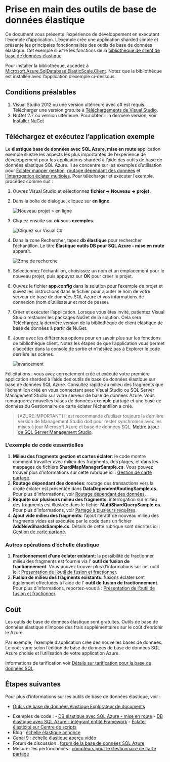 <properties 
    pageTitle="Prise en main des outils de base de données élastique" 
    description="Principes fondamentaux de fonctionnalité d’outils de base de données élastique de base de données SQL Azure, y compris facile pour exécuter l’exemple d’application." 
    services="sql-database" 
    documentationCenter="" 
    manager="jhubbard" 
    authors="ddove" 
    editor="CarlRabeler"/>

<tags 
    ms.service="sql-database" 
    ms.workload="sql-database" 
    ms.tgt_pltfrm="na" 
    ms.devlang="na" 
    ms.topic="article" 
    ms.date="05/27/2016" 
    ms.author="ddove"/>

# <a name="get-started-with-elastic-database-tools"></a>Prise en main des outils de base de données élastique

Ce document vous présente l’expérience de développement en exécutant l’exemple d’application. L’exemple crée une application sharded simple et présente les principales fonctionnalités des outils de base de données élastique. Cet exemple illustre les fonctions de la [bibliothèque de client de base de données élastique](sql-database-elastic-database-client-library.md)

Pour installer la bibliothèque, accédez à [Microsoft.Azure.SqlDatabase.ElasticScale.Client](https://www.nuget.org/packages/Microsoft.Azure.SqlDatabase.ElasticScale.Client/). Notez que la bibliothèque est installée avec l’application d’exemple ci-dessous.

## <a name="prerequisites"></a>Conditions préalables

1. Visual Studio 2012 ou une version ultérieure avec c# est requis. Télécharger une version gratuite à [Téléchargements de Visual Studio](http://www.visualstudio.com/downloads/download-visual-studio-vs.aspx).
2. NuGet 2.7 ou version ultérieure. Pour obtenir la dernière version, voir [Installer NuGet](http://docs.nuget.org/docs/start-here/installing-nuget)

## <a name="download-and-run-the-sample-app"></a>Téléchargez et exécutez l’application exemple

Le **élastique base de données avec SQL Azure, mise en route** application exemple illustre les aspects les plus importantes de l’expérience de développement pour les applications sharded à l’aide des outils de base de données élastique SQL Azure. Il se concentre sur les exemples d’utilisation pour [Éclater mapper gestion](sql-database-elastic-scale-shard-map-management.md), [routage dépendant des données](sql-database-elastic-scale-data-dependent-routing.md) et [l’interrogation éclater multiples](sql-database-elastic-scale-multishard-querying.md). Pour télécharger et exécuter l’exemple, procédez comme suit : 

1. Ouvrez Visual Studio et sélectionnez **fichier -> Nouveau -> projet**.
2. Dans la boîte de dialogue, cliquez sur **en ligne**.

    ![Nouveau projet > en ligne][2]
3. Cliquez ensuite sur **c#** sous **exemples**.

    ![Cliquez sur Visual C#][3]
4. Dans la zone Rechercher, tapez **db élastique** pour rechercher l’échantillon. Le titre **Élastique outils DB pour SQL Azure - mise en route** apparaît.

    ![Zone de recherche][1]
 
5. Sélectionnez l’échantillon, choisissez un nom et un emplacement pour le nouveau projet, puis appuyez sur **OK** pour créer le projet.
6. Ouvrez le fichier **app.config** dans la solution pour l’exemple de projet et suivez les instructions dans le fichier pour ajouter le nom de votre serveur de base de données SQL Azure et vos informations de connexion (nom d’utilisateur et mot de passe).
7. Créer et exécuter l’application. Lorsque vous êtes invité, patientez Visual Studio restaurer les packages NuGet de la solution. Cela sera Téléchargez la dernière version de la bibliothèque de client élastique de base de données à partir de NuGet.
8. Jouer avec les différentes options pour en savoir plus sur les fonctions de bibliothèque client. Notez les étapes de que l’application vous permet d’accéder dans la console de sortie et n’hésitez pas à Explorer le code derrière les scènes.

    ![avancement][4]

Félicitations : vous avez correctement créé et exécuté votre première application sharded à l’aide des outils de base de données élastique sur base de données SQL Azure. Consultez rapide au milieu des fragments que l’échantillon créé en vous connectant avec Visual Studio ou SQL Server Management Studio sur votre serveur de base de données Azure. Vous remarquerez nouvelles bases de données exemple partagé et une base de données du Gestionnaire de carte éclater l’échantillon a créé.

> [AZURE.IMPORTANT] Il est recommandé d’utiliser toujours la dernière version de Management Studio doit pour rester synchronisé avec les mises à jour Microsoft Azure et base de données SQL. [Mettre à jour de SQL Server Management Studio](https://msdn.microsoft.com/library/mt238290.aspx).


### <a name="key-pieces-of-the-code-sample"></a>L’exemple de code essentielles

1. **Milieu des fragments gestion et cartes éclater**: le code montre comment travailler avec milieu des fragments, des plages, et dans les mappages de fichiers **ShardMapManagerSample.cs**. Vous pouvez trouver plus d’informations sur cette rubrique ici : [Gestion de carte partagé](http://go.microsoft.com/?linkid=9862595).  
2. **Routage dépendant des données**: routage des transactions vers la droite éclater est présentée dans **DataDependentRoutingSample.cs**. Pour plus d’informations, voir [Routage dépendant des données](http://go.microsoft.com/?linkid=9862596). 
3. **Requête sur plusieurs milieu des fragments**: interrogation sur milieu des fragments est illustrée dans le fichier **MultiShardQuerySample.cs**. Pour plus d’informations, voir [Partagé à plusieurs requêtes](http://go.microsoft.com/?linkid=9862597).
4. **Ajout vide milieu des fragments**: l’ajout itératif de nouveau milieu des fragments vides est exécutée par le code dans un fichier **AddNewShardsSample.cs**. Détails de cette rubrique sont décrites ici : [Gestion de carte partagé](http://go.microsoft.com/?linkid=9862595).

### <a name="other-elastic-scale-operations"></a>Autres opérations d’échelle élastique

1. **Fractionnement d’une éclater existant**: la possibilité de fractionner milieu des fragments est fournie via l' **outil de fusion de fractionnement**. Vous pouvez trouver plus d’informations sur cet outil ici : [Présentation de l’outil de fusion et fractionner](sql-database-elastic-scale-overview-split-and-merge.md).
2. **Fusion de milieu des fragments existants**: fusions éclater sont également effectuées à l’aide de l' **outil de fusion de fractionnement**. Pour plus d’informations, reportez-vous à : [Présentation de l’outil de fusion et fractionner](sql-database-elastic-scale-overview-split-and-merge.md).   


## <a name="cost"></a>Coût

Les outils de base de données élastique sont gratuites. Outils de base de données élastique n’impose des frais supplémentaires sur le coût d’enrichir le Azure. 

Par exemple, l’exemple d’application crée des nouvelles bases de données. Le coût varie selon l’édition de base de données de base de données SQL Azure choisie et l’utilisation de votre application Azure.

Informations de tarification voir [Détails sur tarification pour la base de données SQL](https://azure.microsoft.com/pricing/details/sql-database/).

## <a name="next-steps"></a>Étapes suivantes
Pour plus d’informations sur les outils de base de données élastique, voir :

* [Outils de base de données élastique Explorateur de documents](https://azure.microsoft.com/documentation/learning-paths/sql-database-elastic-scale/) 
-    Exemples de code : 
    -    [DB élastique avec SQL Azure - mise en route](http://code.msdn.microsoft.com/Elastic-Scale-with-Azure-a80d8dc6?SRC=VSIDE)
    -    [DB élastique avec SQL Azure - intégrant entité Framework](http://code.msdn.microsoft.com/Elastic-Scale-with-Azure-bae904ba?SRC=VSIDE)
    -    [Éclater élasticité sur Centre de scripts](https://gallery.technet.microsoft.com/scriptcenter/Elastic-Scale-Shard-c9530cbe)
-    Blog : [échelle élastique annonce](https://azure.microsoft.com/blog/2014/10/02/introducing-elastic-scale-preview-for-azure-sql-database/)
-    Canal 9 : [échelle élastique aperçu vidéo](http://channel9.msdn.com/Shows/Data-Exposed/Azure-SQL-Database-Elastic-Scale)
-    Forum de discussion : [forum de la base de données SQL Azure](http://social.msdn.microsoft.com/forums/azure/home?forum=ssdsgetstarted)
-    Mesurer les performances : [compteurs pour le Gestionnaire de carte partagé](sql-database-elastic-database-client-library.md)


<!--Anchors-->
[The Elastic Scale Sample Application]: #The-Elastic-Scale-Sample-Application
[Download and Run the Sample App]: #Download-and-Run-the-Sample-App
[Cost]: #Cost
[Next steps]: #next-steps

<!--Image references-->
[1]: ./media/sql-database-elastic-scale-get-started/newProject.png
[2]: ./media/sql-database-elastic-scale-get-started/click-online.png
[3]: ./media/sql-database-elastic-scale-get-started/click-CSharp.png
[4]: ./media/sql-database-elastic-scale-get-started/output2.png
 
